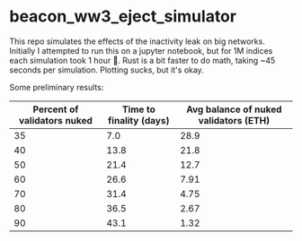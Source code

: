 # beacon_ww3_eject_simulator

This repo simulates the effects of the inactivity leak on big networks. Initially I attempted to run this on a jupyter notebook, but for 1M indices each simulation took 1 hour 🫠. Rust is a bit faster to do math, taking ~45 seconds per simulation. Plotting sucks, but it's okay.

Some preliminary results:

| Percent of validators nuked | Time to finality (days) | Avg balance of nuked validators (ETH) |
| - | - | - |
| 35 | 7.0  | 28.9
| 40 | 13.8 | 21.8
| 50 | 21.4 | 12.7
| 60 | 26.6 | 7.91
| 70 | 31.4 | 4.75
| 80 | 36.5 | 2.67
| 90 | 43.1 | 1.32
